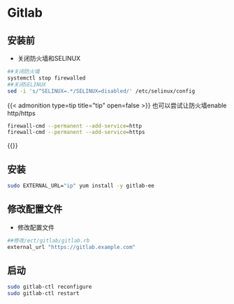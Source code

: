 # Gitlab


<!--more-->

## 安装前
- 关闭防火墙和SELINUX

```bash
##关闭防火墙
systemctl stop firewalled
##关闭SELINUX
sed -i 's/^SELINUX=.*/SELINUX=disabled/' /etc/selinux/config
```

{{< admonition type=tip title="tip" open=false >}}
也可以尝试让防火墙enable http/https
```bash
firewall-cmd --permanent --add-service=http
firewall-cmd --permanent --add-service=https
```
{{</admonition >}}



## 安装
```bash
sudo EXTERNAL_URL="ip" yum install -y gitlab-ee
```

## 修改配置文件
- 修改配置文件
```bash
##修改/ect/gitlab/gitlab.rb
external_url "https://gitlab.example.com"
```

## 启动
```bash
sudo gitlab-ctl reconfigure
sudo gitlab-ctl restart
```


